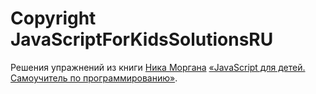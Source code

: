 # Copyright JavaScriptForKidsSolutionsRU
Решения упражнений из книги [Ника Моргана](https://github.com/skilldrick) [«JavaScript для детей. Самоучитель по программированию»](https://www.mann-ivanov-ferber.ru/books/javascript-dlya-detej/).
